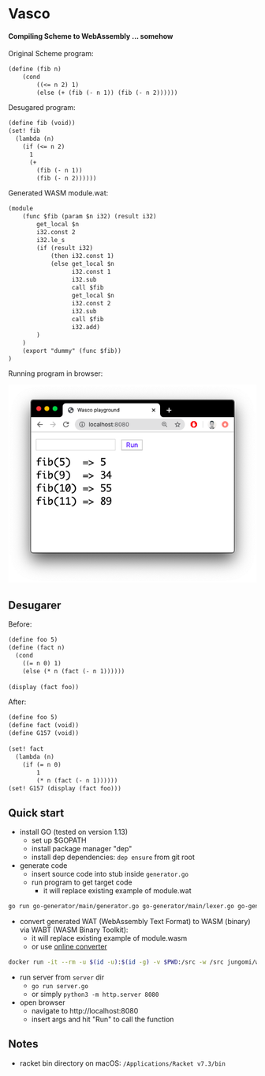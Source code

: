 # Vasco

#### Compiling Scheme to WebAssembly ... somehow 

Original Scheme program:
```
(define (fib n)
    (cond
        ((<= n 2) 1)
        (else (+ (fib (- n 1)) (fib (- n 2))))))
```

Desugared program:
```
(define fib (void))
(set! fib
  (lambda (n)
    (if (<= n 2)
      1
      (+
        (fib (- n 1))
        (fib (- n 2))))))
```

Generated WASM module.wat:
```
(module
    (func $fib (param $n i32) (result i32)
        get_local $n
        i32.const 2
        i32.le_s
        (if (result i32)
            (then i32.const 1)
            (else get_local $n
                  i32.const 1
                  i32.sub
                  call $fib
                  get_local $n
                  i32.const 2
                  i32.sub
                  call $fib
                  i32.add)
        )
    )
    (export "dummy" (func $fib))
)
```

Running program in browser:

![run](img/run.png)


## Desugarer

Before:
```
(define foo 5)
(define (fact n)
  (cond 
    ((= n 0) 1)
    (else (* n (fact (- n 1))))))

(display (fact foo))
```

After:
```
(define foo 5)
(define fact (void))
(define G157 (void))

(set! fact
  (lambda (n)
    (if (= n 0)
        1
        (* n (fact (- n 1))))))
(set! G157 (display (fact foo)))
```

## Quick start 

- install GO (tested on version 1.13)
  - set up $GOPATH
  - install package manager "dep"
  - install dep dependencies: `dep ensure` from git root
- generate code 
  - insert source code into stub inside `generator.go`
  - run program to get target code
    - it will replace existing example of module.wat
```bash
go run go-generator/main/generator.go go-generator/main/lexer.go go-generator/main/parser.go go-generator/main/utils.go
```
  
- convert generated WAT (WebAssembly Text Format) to WASM (binary) via WABT (WASM Binary Toolkit):
   - it will replace existing example of module.wasm
   - or use [online converter](https://webassembly.github.io/wabt/demo/wat2wasm) 
```bash
docker run -it --rm -u $(id -u):$(id -g) -v $PWD:/src -w /src jungomi/wabt wat2wasm server/module.wat -o server/module.wasm
```
- run server from `server` dir
  - `go run server.go`
  - or simply `python3 -m http.server 8080`
- open browser
  - navigate to http://localhost:8080
  - insert args and hit "Run" to call the function


## Notes

- racket bin directory on macOS: `/Applications/Racket v7.3/bin`
